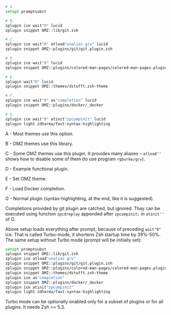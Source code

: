 ``` zsh
# A.
setopt promptsubst

# B.
zplugin ice wait"0" lucid
zplugin snippet OMZ::lib/git.zsh

# C.
zplugin ice wait"0" atload"unalias grv" lucid
zplugin snippet OMZ::plugins/git/git.plugin.zsh

# D.
zplugin ice wait"0" lucid
zplugin snippet OMZ::plugins/colored-man-pages/colored-man-pages.plugin.zsh

# E.
zplugin wait"0" lucid
zplugin snippet OMZ::themes/dstufft.zsh-theme

# F.
zplugin ice wait"0" as"completion" lucid
zplugin snippet OMZ::plugins/docker/_docker

# G.
zplugin ice wait"0" atinit"zpcompinit" lucid
zplugin light zdharma/fast-syntax-highlighting
```

A -  Most themes use this option.

B -  OMZ themes use this library.

C -  Some OMZ themes use this plugin. It provides many aliases –
    `atload''` shows how to disable some of them (to use program
    `rgburke/grv`).

D -  Example functional plugin.

E -  Set OMZ theme.

F -  Load Docker completion.

G -  Normal plugin (syntax-highlighting, at the end, like it is
    suggested).

Completions provided by git plugin are catched, but ignored. They can be
executed using function `zpcdreplay` appended after `zpcompinit;` in
`atinit''` of G.

Above setup loads everything after prompt, because of preceding
`wait"0"` ice. That is called Turbo-mode, it shortens Zsh startup time
by 39%-50%. The same setup without Turbo mode (prompt will be initially
set):

``` zsh
setopt promptsubst
zplugin snippet OMZ::lib/git.zsh
zplugin ice atload"unalias grv"
zplugin snippet OMZ::plugins/git/git.plugin.zsh
zplugin snippet OMZ::plugins/colored-man-pages/colored-man-pages.plugin.zsh
zplugin snippet OMZ::themes/dstufft.zsh-theme
zplugin ice as"completion"
zplugin snippet OMZ::plugins/docker/_docker
zplugin ice atinit"zpcompinit"
zplugin light zdharma/fast-syntax-highlighting
```

Turbo mode can be optionally enabled only for a subset of plugins or for
all plugins. It needs Zsh \>= 5.3.
